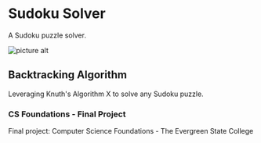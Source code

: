 # Sudoku Solver
A Sudoku puzzle solver. 

![picture alt](https://upload.wikimedia.org/wikipedia/commons/e/ed/Sudoku_puzzle_hard_for_brute_force.svg)

## Backtracking Algorithm
Leveraging Knuth's Algorithm X to solve any Sudoku puzzle.

### CS Foundations - Final Project
Final project: Computer Science Foundations -
The Evergreen State College
